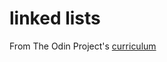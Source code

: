 # linked lists

From The Odin Project's [curriculum](https://www.theodinproject.com/courses/ruby-programming/lessons/linked-lists)